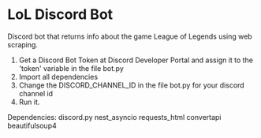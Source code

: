 # LoL Discord Bot

Discord bot that returns info about the game League of Legends using web scraping.

1. Get a Discord Bot Token at Discord Developer Portal and assign it to the 'token' variable in the file bot.py
2. Import all dependencies 
3. Change the DISCORD_CHANNEL_ID in the file bot.py for your discord channel id 
4. Run it.

Dependencies:
    discord.py
    nest_asyncio
    requests_html
    convertapi
    beautifulsoup4
